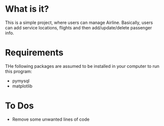 # What is it?
This is a simple project, where users can manage Airline. Basically, users can add service locations, flights and then add/update/delete passenger info.
# Requirements
THe following packages are assumed to be installed in your computer to run this program: 
* pymysql
* matplotlib
# To Dos
* Remove some unwanted lines of code

